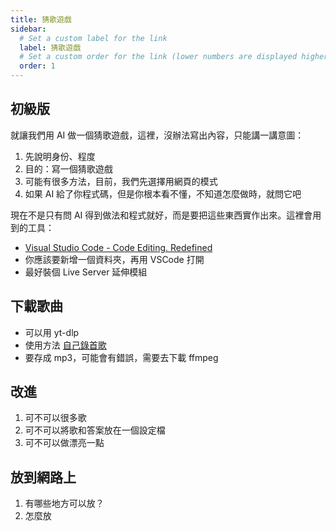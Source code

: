 ```yaml
---
title: 猜歌遊戲
sidebar:
  # Set a custom label for the link
  label: 猜歌遊戲
  # Set a custom order for the link (lower numbers are displayed higher up)
  order: 1
---
```


## 初級版

就讓我們用 AI 做一個猜歌遊戲，這裡，沒辦法寫出內容，只能講一講意圖：

1. 先說明身份、程度
2. 目的：寫一個猜歌遊戲
3. 可能有很多方法，目前，我們先選擇用網頁的模式
4. 如果 AI 給了你程式碼，但是你根本看不懂，不知道怎麼做時，就問它吧

現在不是只有問 AI 得到做法和程式就好，而是要把這些東西實作出來。這裡會用到的工具：

- [Visual Studio Code - Code Editing. Redefined](https://code.visualstudio.com/)
- 你應該要新增一個資料夾，再用 VSCode 打開
- 最好裝個 Live Server 延伸模組

## 下載歌曲

- 可以用 yt-dlp
- 使用方法 [自己錄首歌](../misc/recording)
- 要存成 mp3，可能會有錯誤，需要去下載 ffmpeg

## 改進

1. 可不可以很多歌
2. 可不可以將歌和答案放在一個設定檔
3. 可不可以做漂亮一點

## 放到網路上

1. 有哪些地方可以放？
2. 怎麼放

